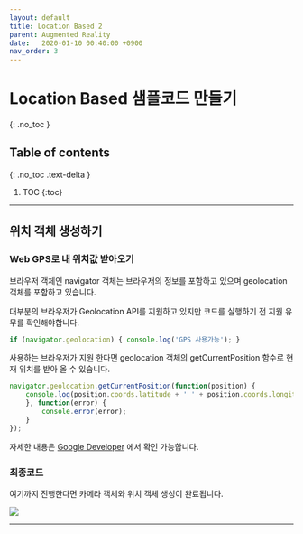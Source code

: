 ```yaml
---
layout: default
title: Location Based 2
parent: Augmented Reality
date:   2020-01-10 00:40:00 +0900
nav_order: 3
---
```


# Location Based 샘플코드 만들기
{: .no_toc }

## Table of contents
{: .no_toc .text-delta }

1. TOC
{:toc}

---

## 위치 객체 생성하기

### Web GPS로 내 위치값 받아오기

브라우저 객체인 navigator 객체는 브라우저의 정보를 포함하고 있으며 geolocation 객체를 포함하고 있습니다.

대부분의 브라우저가 Geolocation API를 지원하고 있지만 코드를 실행하기 전 지원 유무를 확인해야합니다.

```js
if (navigator.geolocation) { console.log('GPS 사용가능'); }
```

사용하는 브라우저가 지원 한다면 geolocation 객체의 getCurrentPosition 함수로 현재 위치를 받아 올 수 있습니다.

```js
navigator.geolocation.getCurrentPosition(function(position) {
    console.log(position.coords.latitude + ' ' + position.coords.longitude);
    }, function(error) {
        console.error(error);
    }
});
```



자세한 내용은 [Google Developer](https://developers.google.com/web/fundamentals/native-hardware/user-location?hl=ko) 에서 확인 가능합니다.


### 최종코드

여기까지 진행한다면 카메라 객체와 위치 객체 생성이 완료됩니다.

<img src='{{ "/assets/images/ar/arjs/geoar-sample-4.png" | absolute_url }}'>

<script src="https://gist.github.com/choco0908/375bbe909a40d8515d715f0db6f73513.js"></script>

***
